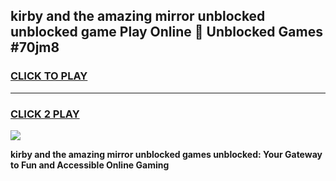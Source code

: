
## kirby and the amazing mirror unblocked unblocked game Play Online 👋 Unblocked Games #70jm8
<h3>
<a href="https://premium.freeplayer.one?title=kirby_and_the_amazing_mirror_unblocked&ref=21F">CLICK TO PLAY</a></h3>
<hr>

<h3>
<a href="https://premium.freeplayer.one?title=kirby_and_the_amazing_mirror_unblocked&ref=21F">CLICK 2 PLAY</a>
  
</h3>

<a href="https://premium.freeplayer.one?title=kirby_and_the_amazing_mirror_unblocked&ref=21F/"><img src="https://clearcache.store/games.png"></a>


**kirby and the amazing mirror unblocked games unblocked: Your Gateway to Fun and Accessible Online Gaming**
